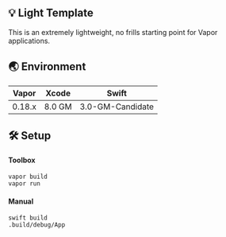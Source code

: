 ## 💡 Light Template

This is an extremely lightweight, no frills starting point for Vapor applications.

## 🌏 Environment

|Vapor|Xcode|Swift|
|:-:|:-:|:-:|
|0.18.x|8.0 GM|3.0-GM-Candidate|

## 🛠 Setup

#### Toolbox

```
vapor build
vapor run
```

#### Manual

```
swift build
.build/debug/App
```
